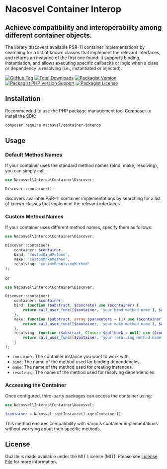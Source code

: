 # Nacosvel Container Interop

## Achieve compatibility and interoperability among different container objects.

The library discovers available PSR-11 container implementations by searching for a list of known classes that implement
the relevant interfaces, and returns an instance of the first one found. It supports binding, instantiation, and allows
executing specific callbacks or logic when a class or dependency is resolving (i.e., instantiated or injected).

[![GitHub Tag](https://img.shields.io/github/v/tag/nacosvel/container-interop)](https://github.com/nacosvel/container-interop/tags)
[![Total Downloads](https://img.shields.io/packagist/dt/nacosvel/container-interop?style=flat-square)](https://packagist.org/packages/nacosvel/container-interop)
[![Packagist Version](https://img.shields.io/packagist/v/nacosvel/container-interop)](https://packagist.org/packages/nacosvel/container-interop)
[![Packagist PHP Version Support](https://img.shields.io/packagist/php-v/nacosvel/container-interop)](https://github.com/nacosvel/container-interop)
[![Packagist License](https://img.shields.io/github/license/nacosvel/container-interop)](https://github.com/nacosvel/container-interop)

## Installation

Recommended to use the PHP package management tool [Composer](https://getcomposer.org/) to install the SDK:

```bash
composer require nacosvel/container-interop
```

## Usage

### Default Method Names

If your container uses the standard method names (bind, make, resolving), you can simply call:

```php
use Nacosvel\Interop\Container\Discover;

Discover::container();
```

discovers available PSR-11 container implementations by searching for a list of known classes that implement the
relevant interfaces

### Custom Method Names

If your container uses different method names, specify them as follows:

```php
use Nacosvel\Interop\Container\Discover;

Discover::container(
    container: $container,
    bind: 'customBindMethod',
    make: 'customMakeMethod',
    resolving: 'customResolvingMethod'
);
```

or

```php
use Nacosvel\Interop\Container\Discover;

Discover::container(
    container: $container,
    bind: function ($abstract, $concrete) use ($container) {
        return call_user_func([$container, 'your bind method name'], $abstract, $concrete);
    },
    make: function ($abstract, array $parameters = []) use ($container) {
        return call_user_func([$container, 'your make method name'], $abstract, $parameters);
    },
    resolving: function ($abstract, Closure $callback = null) use ($container) {
        return call_user_func([$container, 'your resolving method name'], $abstract, $callback);
    }
);
```

- `container`: The container instance you want to work with.
- `bind`: The name of the method used for binding dependencies.
- `make`: The name of the method used for creating instances.
- `resolving`: The name of the method used for resolving dependencies.

### Accessing the Container

Once configured, third-party packages can access the container using:

```php
use Nacosvel\Interop\Container\Nacosvel;

$container = Nacosvel::getInstance()->getContainer();
```

This method ensures compatibility with various container implementations without worrying about their specific methods.

## License

Guzzle is made available under the MIT License (MIT). Please see [License File](LICENSE) for more information.
